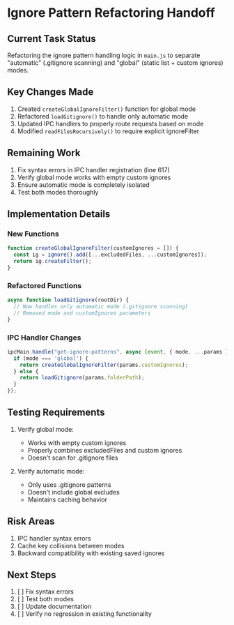 # Ignore Pattern Refactoring Handoff

## Current Task Status
Refactoring the ignore pattern handling logic in `main.js` to separate "automatic" (.gitignore scanning) and "global" (static list + custom ignores) modes.

## Key Changes Made
1. Created `createGlobalIgnoreFilter()` function for global mode
2. Refactored `loadGitignore()` to handle only automatic mode
3. Updated IPC handlers to properly route requests based on mode
4. Modified `readFilesRecursively()` to require explicit ignoreFilter

## Remaining Work
1. Fix syntax errors in IPC handler registration (line 617)
2. Verify global mode works with empty custom ignores
3. Ensure automatic mode is completely isolated
4. Test both modes thoroughly

## Implementation Details

### New Functions
```javascript
function createGlobalIgnoreFilter(customIgnores = []) {
  const ig = ignore().add([...excludedFiles, ...customIgnores]);
  return ig.createFilter();
}
```

### Refactored Functions
```javascript
async function loadGitignore(rootDir) {
  // Now handles only automatic mode (.gitignore scanning)
  // Removed mode and customIgnores parameters
}
```

### IPC Handler Changes
```javascript
ipcMain.handle("get-ignore-patterns", async (event, { mode, ...params }) => {
  if (mode === 'global') {
    return createGlobalIgnoreFilter(params.customIgnores);
  } else {
    return loadGitignore(params.folderPath);
  }
});
```

## Testing Requirements
1. Verify global mode:
   - Works with empty custom ignores
   - Properly combines excludedFiles and custom ignores
   - Doesn't scan for .gitignore files

2. Verify automatic mode:
   - Only uses .gitignore patterns
   - Doesn't include global excludes
   - Maintains caching behavior

## Risk Areas
1. IPC handler syntax errors
2. Cache key collisions between modes
3. Backward compatibility with existing saved ignores

## Next Steps
1. [ ] Fix syntax errors
2. [ ] Test both modes
3. [ ] Update documentation
4. [ ] Verify no regression in existing functionality